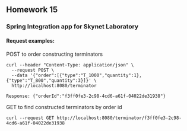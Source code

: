 ## Homework 15

### Spring Integration app for Skynet Laboratory

#### Request examples:

POST to order constructing terminators

```
curl --header "Content-Type: application/json" \
  --request POST \
  --data '{"order":[{"type":"T_1000","quantity":1},{"type":"T_800","quantity":3}]}' \
  http://localhost:8080/terminator
  
Response: {"orderId":"f3ff0fe3-2c98-4cd6-a61f-04022de31938"}
```

GET to find constructed terminators by order id

```
curl --request GET http://localhost:8080/terminator/f3ff0fe3-2c98-4cd6-a61f-04022de31938
```